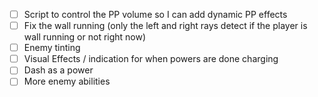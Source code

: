 
- [ ] Script to control the PP volume so I can add dynamic PP effects
- [ ] Fix the wall running (only the left and right rays detect if the player is wall running or not right now)
- [ ] Enemy tinting
- [ ] Visual Effects / indication for when powers are done charging
- [ ] Dash as a power
- [ ] More enemy abilities
